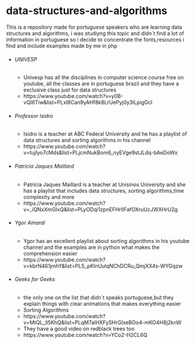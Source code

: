 # data-structures-and-algorithms
This is a repository made for portuguese speakers who are learning data structures and algorithms,
i was studiyng this topic and didn´t find a lot of information in portuguese 
so i decide to concentrate the fonts,resources i find and include examples made by me in php

<ul>
  <li><h6>UNIVESP</h6></li>
  <ul>
    <li>Univesp has all the disciplines in computer science course free on youtube,
    all the classes are in portuguese brazil and they have a exclusive class just for data structures</li>
    <li>https://www.youtube.com/watch?v=y0B-vQI6Tiw&list=PLxI8Can9yAHf8k8LrUePyj0y3lLpigGcl</li>
  </ul>
  
  <li><h6>Professor Isidro</h6></li>
  <ul>
    <li>Isidro is a teacher at ABC Federal University and he has a playlist of data structures and sorting algorithms in his channel</li>
    <li>https://www.youtube.com/watch?v=tujIyo7cMds&list=PLjcmNukBom6_nyEVge9stJLdq-bAeDoWx</li>
  </ul>
  
  <li><h6>Patricia Jaques Maillard</h6></li>
  <ul>
    <li>Patricia Jaques Maillard is a teacher at Unisinos University and she has a playlist that includes data structures, sorting algorithms,time complexity and more</li>
    <li>https://www.youtube.com/watch?v=_iQNxXmGIxQ&list=PLyODqi1zpnEFHrIlFafOXruUcJWXHrU2g</li>
  </ul>
  
  <li><h6>Ygor Amaral</h6></li>
  <ul>
    <li>Ygor has an excellent playlist about sorting algorithms in his youtube channel and the examples are in python what makes the comprehension easier</li>
    <li>https://www.youtube.com/watch?v=kbrN461jmhY&list=PLS_pKInUulqNChDCRu_QmjXX4s-WYGqzw</li>
  </ul>
  
  <li><h6>Geeks for Geeks</h6></li>
  <ul>
    <li>the only one on the list that didn´t speaks portuguese,but they explain things with clear animations that makes everything easier</li>
    <li>Sorting Algorithms</li>
    <li>https://www.youtube.com/watch?v=MtQL_ll5KhQ&list=PLqM7alHXFySHrGIxeBOo4-mKO4H8j2knW</li>
    <li>They have a good video on redblack trees too</li>
    <li>https://www.youtube.com/watch?v=YCo2-H2CL6Q</li>
  </ul>
</ul>
